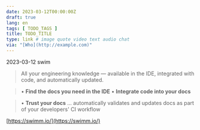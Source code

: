```yaml
---
date: 2023-03-12T00:00:00Z
draft: true
lang: en
tags: [ TODO_TAGS ]
title: TODO_TITLE
type: link # image quote video text audio chat
via: "[Who](http://example.com)"
---
```



2023-03-12 swim


> All your engineering knowledge — available in the IDE, integrated with code, and automatically updated.

> • **Find the docs you need in the IDE**
> • **Integrate code into your docs**

> • **Trust your docs** … automatically validates and updates docs as part of your developers' CI workflow

[https://swimm.io/](https://swimm.io/)

